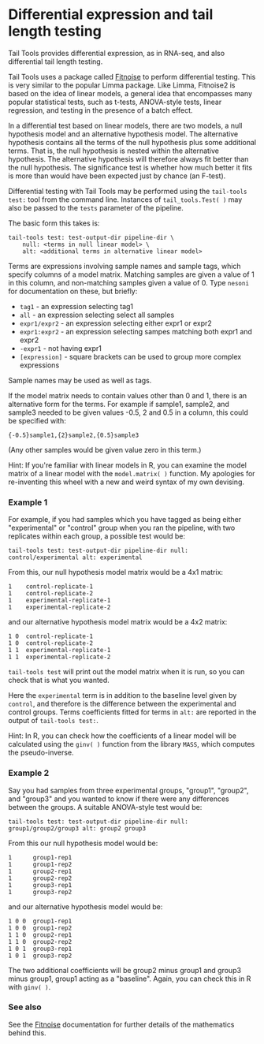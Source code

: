 
Differential expression and tail length testing
===

Tail Tools provides differential expression, as in RNA-seq, and also differential tail length testing.

Tail Tools uses a package called [Fitnoise](https://github.com/pfh/fitnoise) to perform differential testing. This is very similar to the popular Limma package. Like Limma, Fitnoise2 is based on the idea of linear models, a general idea that encompasses many popular statistical tests, such as t-tests, ANOVA-style tests, linear regression, and testing in the presence of a batch effect.

In a differential test based on linear models, there are two models, a null hypothesis model and an alternative hypothesis model. The alternative hypothesis contains all the terms of the null hypothesis plus some additional terms. That is, the null hypothesis is nested within the alternative hypothesis. The alternative hypothesis will therefore always fit better than the null hypothesis. The significance test is whether how much better it fits is more than would have been expected just by chance (an F-test).

Differential testing with Tail Tools may be performed using the `tail-tools test:` tool from the command line. Instances of `tail_tools.Test( )` may also be passed to the `tests` parameter of the pipeline.

The basic form this takes is:

    tail-tools test: test-output-dir pipeline-dir \
        null: <terms in null linear model> \
        alt: <additional terms in alternative linear model>

Terms are expressions involving sample names and sample tags, which specify columns of a model matrix. Matching samples are given a value of 1 in this column, and non-matching samples given a value of 0. Type `nesoni` for documentation on these, but briefly:

* `tag1` - an expression selecting tag1
* `all` - an expression selecting select all samples
* `expr1/expr2` - an expression selecting either expr1 or expr2
* `expr1:expr2` - an expression selecting sampes matching both expr1 and expr2
* `-expr1` - not having expr1
* `[expression]` - square brackets can be used to group more complex expressions

Sample names may be used as well as tags.

If the model matrix needs to contain values other than 0 and 1, there is an alternative form for the terms. For example if sample1, sample2, and sample3 needed to be given values -0.5, 2 and 0.5 in a column, this could be specified with:

    {-0.5}sample1,{2}sample2,{0.5}sample3

(Any other samples would be given value zero in this term.)

Hint: If you're familiar with linear models in R, you can examine the model matrix of a linear model with the `model.matrix( )` function. My apologies for re-inventing this wheel with a new and weird syntax of my own devising.


### Example 1

For example, if you had samples which you have tagged as being either "experimental" or "control" group when you ran the pipeline, with two replicates within each group, a possible test would be:

    tail-tools test: test-output-dir pipeline-dir null: control/experimental alt: experimental
  
From this, our null hypothesis model matrix would be a 4x1 matrix:

    1    control-replicate-1
    1    control-replicate-2
    1    experimental-replicate-1
    1    experimental-replicate-2

and our alternative hypothesis model matrix would be a 4x2 matrix:

    1 0  control-replicate-1
    1 0  control-replicate-2
    1 1  experimental-replicate-1
    1 1  experimental-replicate-2

`tail-tools test` will print out the model matrix when it is run, so you can check that is what you wanted.

Here the `experimental` term is in addition to the baseline level given by `control`, and therefore is the difference between the experimental and control groups. Terms coefficients fitted for terms in `alt:` are reported in the output of `tail-tools test:`.

Hint: In R, you can check how the coefficients of a linear model will be calculated using the `ginv( )` function from the library `MASS`, which computes the pseudo-inverse.


### Example 2

Say you had samples from three experimental groups, "group1", "group2", and "group3" and you wanted to know if there were any differences between the groups. A suitable ANOVA-style test would be:

    tail-tools test: test-output-dir pipeline-dir null: group1/group2/group3 alt: group2 group3

From this our null hypothesis model would be:

    1      group1-rep1
    1      group1-rep2
    1      group2-rep1
    1      group2-rep2
    1      group3-rep1
    1      group3-rep2

and our alternative hypothesis model would be:

    1 0 0  group1-rep1
    1 0 0  group1-rep2
    1 1 0  group2-rep1
    1 1 0  group2-rep2
    1 0 1  group3-rep1
    1 0 1  group3-rep2

The two additional coefficients will be group2 minus group1 and group3 minus group1,
group1 acting as a "baseline". Again, you can check this in R with `ginv( )`.

### See also

See the [Fitnoise](https://github.com/pfh/fitnoise) documentation for further details of the mathematics behind this.


